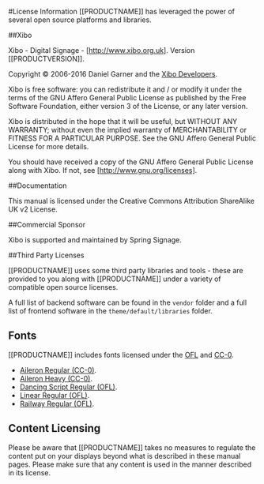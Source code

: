 <!--toc=getting_started-->
#License Information
[[PRODUCTNAME]] has leveraged the power of several open source platforms and libraries.

##Xibo

Xibo - Digital Signage - [http://www.xibo.org.uk]. Version [[PRODUCTVERSION]].

Copyright &copy; 2006-2016 Daniel Garner and the [Xibo Developers](https://github.com/xibosignage/xibo/tree/master/contributors).

Xibo is free software: you can redistribute it and / or modify it under the terms of the GNU Affero General Public License as published by the Free Software Foundation, either version 3 of the License, or any later version.

Xibo is distributed in the hope that it will be useful, but WITHOUT ANY WARRANTY; without even the implied warranty of MERCHANTABILITY or FITNESS FOR A PARTICULAR PURPOSE. See the GNU Affero General Public License for more details.

You should have received a copy of the GNU Affero General Public License along with Xibo. If not, see [http://www.gnu.org/licenses].

##Documentation

This manual is licensed under the Creative Commons Attribution ShareAlike UK v2 License.

##Commercial Sponsor

Xibo is supported and maintained by Spring Signage.

##Third Party Licenses

[[PRODUCTNAME]] uses some third party libraries and tools - these are provided to you along with [[PRODUCTNAME]] under a variety of compatible open source licenses.

A full list of backend software can be found in the `vendor` folder and a full list of frontend software in the `theme/default/libraries` folder.

## Fonts

[[PRODUCTNAME]] includes fonts licensed under the
[OFL](http://scripts.sil.org/OFL_web) and
[CC-0](http://creativecommons.org/publicdomain/zero/1.0/).

 - [Aileron Regular (CC-0)](https://fontlibrary.org/en/font/aileron#Aileron-Regular).
 - [Aileron Heavy (CC-0)](https://fontlibrary.org/en/font/aileron#Aileron-Heavy).
 - [Dancing Script Regular (OFL)](https://fontlibrary.org/en/font/dancing).
 - [Linear Regular (OFL)](https://fontlibrary.org/en/font/linear-regular#Linear-Regular).
 - [Railway Regular (OFL)](https://fontlibrary.org/en/font/railway-sans#Railway-Regular).

## Content Licensing

Please be aware that [[PRODUCTNAME]] takes no measures to regulate the content
put on your displays beyond what is described in these manual pages. Please make
sure that any content is used in the manner described in its license.
